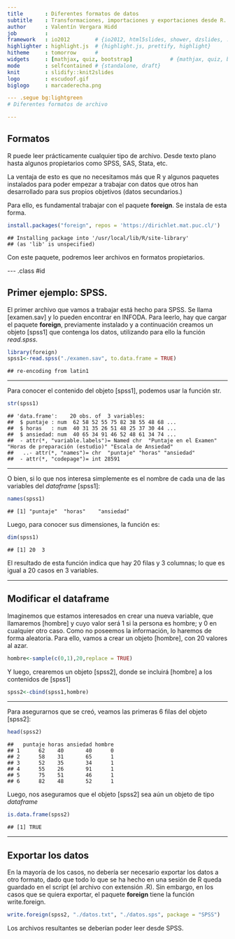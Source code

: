 ```yaml
---
title       : Diferentes formatos de datos
subtitle    : Transformaciones, importaciones y exportaciones desde R.
author      : Valentín Vergara Hidd
job         : 
framework   : io2012        # {io2012, html5slides, shower, dzslides, ...}
highlighter : highlight.js  # {highlight.js, prettify, highlight}
hitheme     : tomorrow      # 
widgets     : [mathjax, quiz, bootstrap]            # {mathjax, quiz, bootstrap}
mode        : selfcontained # {standalone, draft}
knit        : slidify::knit2slides
logo        : escudoof.gif
biglogo     : marcaderecha.png

--- .segue bg:lightgreen
# Diferentes formatos de archivo

---
```


## Formatos

R puede leer prácticamente cualquier tipo de archivo. Desde texto plano hasta algunos propietarios como SPSS, SAS, Stata, etc.

La ventaja de esto es que no necesitamos más que R y algunos paquetes instalados para poder empezar a trabajar con datos que otros han desarrollado para sus propios objetivos (datos secundarios.)

Para ello, es fundamental trabajar con el paquete **foreign**. Se instala de esta forma.


```r
install.packages("foreign", repos = 'https://dirichlet.mat.puc.cl/')
```

```
## Installing package into '/usr/local/lib/R/site-library'
## (as 'lib' is unspecified)
```
Con este paquete, podremos leer archivos en formatos propietarios. 

--- .class #id 

## Primer ejemplo: SPSS.
El primer archivo que vamos a trabajar está hecho para SPSS. Se llama [examen.sav] y lo pueden encontrar en INFODA. Para leerlo, hay que cargar el paquete **foreign**, previamente instalado y a continuación creamos un objeto [spss1] que contenga los datos, utilizando para ello la función *read.spss*.


```r
library(foreign)
spss1<-read.spss("./examen.sav", to.data.frame = TRUE)
```

```
## re-encoding from latin1
```

---
Para conocer el contenido del objeto [spss1], podemos usar la función str.


```r
str(spss1)
```

```
## 'data.frame':	20 obs. of  3 variables:
##  $ puntaje : num  62 58 52 55 75 82 38 55 48 68 ...
##  $ horas   : num  40 31 35 26 51 48 25 37 30 44 ...
##  $ ansiedad: num  40 65 34 91 46 52 48 61 34 74 ...
##  - attr(*, "variable.labels")= Named chr  "Puntaje en el Examen" "Horas de preparación (estudio)" "Escala de Ansiedad"
##   ..- attr(*, "names")= chr  "puntaje" "horas" "ansiedad"
##  - attr(*, "codepage")= int 28591
```

---
O bien, si lo que nos interesa simplemente es el nombre de cada una de las variables del *dataframe* [spss1]:

```r
names(spss1)
```

```
## [1] "puntaje"  "horas"    "ansiedad"
```
Luego, para conocer sus dimensiones, la función es:

```r
dim(spss1)
```

```
## [1] 20  3
```
El resultado de esta función indica que hay 20 filas y 3 columnas; lo que es igual a 20 casos en 3 variables.

---
## Modificar el dataframe
Imaginemos que estamos interesados en  crear una nueva variable, que llamaremos [hombre] y cuyo valor será 1 si la persona es hombre; y 0 en cualquier otro caso. Como no poseemos la información, lo haremos de forma aleatoria. Para ello, vamos a crear un objeto [hombre], con 20 valores al azar.

```r
hombre<-sample(c(0,1),20,replace = TRUE)
```
Y luego, crearemos un objeto [spss2], donde se incluirá [hombre] a los contenidos de [spss1]

```r
spss2<-cbind(spss1,hombre)
```

---
Para asegurarnos que se creó, veamos las primeras 6 filas del objeto [spss2]:

```r
head(spss2)
```

```
##   puntaje horas ansiedad hombre
## 1      62    40       40      0
## 2      58    31       65      1
## 3      52    35       34      1
## 4      55    26       91      1
## 5      75    51       46      1
## 6      82    48       52      1
```

Luego, nos aseguramos que el objeto [spss2] sea aún un objeto de tipo *dataframe*

```r
is.data.frame(spss2)
```

```
## [1] TRUE
```

--- 
## Exportar los datos

En la mayoría de los casos, no debería ser necesario exportar los datos a otro formato, dado que todo lo que se ha hecho en una sesión de R queda guardado en el script (el archivo con extensión .R). Sin embargo, en los casos que se quiera exportar, el paquete **foreign** tiene la función write.foreign.


```r
write.foreign(spss2, "./datos.txt", "./datos.sps", package = "SPSS")
```
Los archivos resultantes se deberían poder leer desde SPSS.





